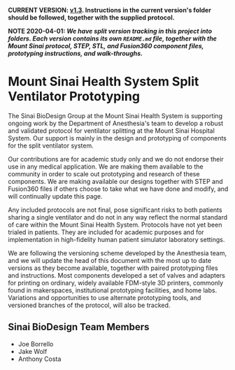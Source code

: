 **CURRENT VERSION: [v1.3](https://github.com/acoastalfog/sinai-ventilator-components/blob/master/v1.3). Instructions in the current version's folder should be followed, together with the supplied protocol.**

**NOTE 2020-04-01: *We have split version tracking in this project into folders. Each version contains its own `README.md` file, together with the Mount Sinai protocol, STEP, STL, and Fusion360 component files, prototyping instructions, and walk-throughs.***

# Mount Sinai Health System Split Ventilator Prototyping
The Sinai BioDesign Group at the Mount Sinai Health System is supporting ongoing work by the Department of Anesthesia's team to develop a robust and validated protocol for ventilator splitting at the Mount Sinai Hospital System. Our support is mainly in the design and prototyping of components for the split ventilator system.

Our contributions are for academic study only and we do not endorse their use in any medical application. We are making them available to the community in order to scale out prototyping and research of these components. We are making available our designs together with STEP and Fusion360 files if others choose to take what we have done and modify, and will continually update this page.

Any included protocols are not final, pose significant risks to both patients sharing a single ventilator and do not in any way reflect the normal standard of care within the Mount Sinai Health System. Protocols have not yet been trialed in patients. They are included for academic purposes and for implementation in high-fidelity human patient simulator laboratory settings.

We are following the versioning scheme developed by the Anesthesia team, and we will update the head of this document with the most up to date versions as they become available, together with paired prototyping files and instructions. Most components developed a set of valves and adapters for printing on ordinary, widely available FDM-style 3D printers, commonly found in makerspaces, institutional prototyping facilities, and home labs. Variations and opportunities to use alternate prototyping tools, and versioned branches of the protocol, will also be tracked.

## Sinai BioDesign Team Members
* Joe Borrello
* Jake Wolf
* Anthony Costa
